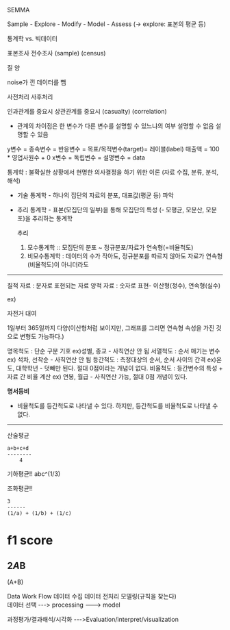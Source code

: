 SEMMA

Sample - Explore - Modify - Model - Assess
        (-> explore: 표본의 평균 등)

통계학 		vs. 	빅데이터


표본조사			전수조사
(sample)			(census)

질			        양

noise가 낀
데이터를 뺌

사전처리               사후처리

인과관계를 중요시	  상관관계를 중요시
(casualty)             (correlation)

- 관계의 차이점은 한 변수가 다른 변수를 설명할 수 있느냐의 여부
설명할 수 없음          설명할 수 있음

y변수  = 종속변수 = 반응변수 = 목표/목적변수(target)= 레이블(label)
매출액 = 100 * 영업사원수 + 0
x변수 = 독립변수 = 설명변수 = data

통계학 : 불확실한 상황에서 현명한 의사결정을 하기 위한 이론
(자료 수집, 분류, 분석, 해석)

- 기술 통계학 - 하나의 집단의 자료의 분포, 대표값(평균 등) 파악
- 추리 통계학 - 표본(모집단의 일부)을 통해 모집단의 특성 (- 모평균, 모분산, 모분포)을 추리하는 통계학
  
  추리 
    1. 모수통계학 :: 모집단의 분포 ~ 정규분포/자료가 연속형(=비율척도)
    2. 비모수통계학 : 데이터의 수가 작아도, 정규분포를 따르지 않아도 자료가 연속형(비율척도)이 아니더라도


------

질적 자료 : 문자로 표현되는 자료
양적 자료 : 숫자로 표현- 이산형(정수), 연속형(실수)

ex)

자전거 대여

1일부터 365일까지 다양(이산형처럼 보이지만, 그래프를 그리면 연속형 속성을 가진 것으로 변형도 가능하다.)


명목척도 : 단순 구분 기호 ex)성별, 종교 - 사칙연산 안 됨
서열척도 : 순서 매기는 변수 ex) 석차, 선착순  - 사칙연산 안 됨
등간척도 : 측정대상의 순서, 순서 사이의 간격 ex)온도, 대학학년 - 덧빼만 된다. 절대 0점이라는 개념이 없다.
비율척도 : 등간변수의 특성 + 자료 간 비율 계산  ex) 연봉, 월급 - 사칙연산 가능, 절대 0점 개념이 있다.

**명서등비**

- 비율척도를 등간척도로 나타낼 수 있다. 하지만, 등간척도를 비율척도로 나타낼 수 없다. 

-----


산술평균
```
a+b+c+d
--------
    4
```


기하평균!!
abc^(1/3)


조화평균!!

```
3
------
(1/a) + (1/b) + (1/c)

```

f1 score
=
2*A*B
------
(A+B)


Data Work Flow
데이터 수집      데이터 전처리   모델링(규칙을 찾는다)    
데이터 선택 ---> processing  ---> model             

과정평가/결과해석/시각화
--->Evaluation/interpret/visualization


